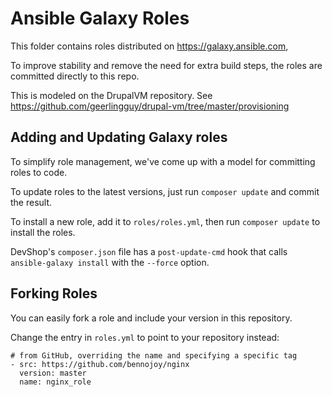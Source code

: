 # Ansible Galaxy Roles

This folder contains roles distributed on https://galaxy.ansible.com,

To improve stability and remove the need for extra build steps, the roles are committed directly to this repo.

This is modeled on the DrupalVM repository. See https://github.com/geerlingguy/drupal-vm/tree/master/provisioning

## Adding and Updating Galaxy roles

To simplify role management, we've come up with a model for committing roles to code.

To update roles to the latest versions, just run `composer update` and commit
the result.

To install a new role, add it to `roles/roles.yml`, then run `composer update` 
to install the roles.

DevShop's `composer.json` file has a `post-update-cmd` hook that calls
`ansible-galaxy install` with the `--force` option.  

## Forking Roles

You can easily fork a role and include your version in this repository. 

Change the entry in `roles.yml` to point to your repository instead:

    # from GitHub, overriding the name and specifying a specific tag
    - src: https://github.com/bennojoy/nginx
      version: master
      name: nginx_role
